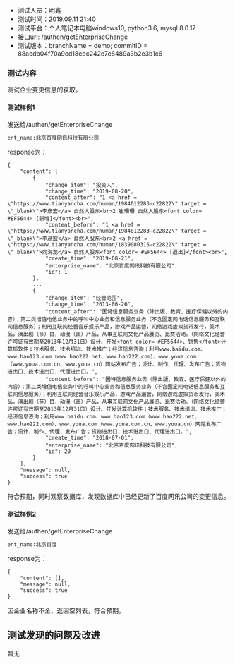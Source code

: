 + 测试人员：明鑫
+ 测试时间：2019.09.11 21:40
+ 测试平台：个人笔记本电脑windows10, python3.6, mysql 8.0.17
+ 接口url: /authen/getEnterpriseChange
+ 测试版本：branchName = demo; commitID = 88acdb04f70a9cd18ebc242e7e8489a3b2e3b1c6
### 测试内容
测试企业变更信息的获取。
#### 测试样例1
发送给/authen/getEnterpriseChange

```python
ent_name:北京百度网讯科技有限公司
```
response为：
```
{
    "content": [
        {
            "change_item": "投资人",
            "change_time": "2019-08-20",
            "content_after": "1 <a href = \"https://www.tianyancha.com/human/1984012283-c22822\" target = \"_blank\">李彦宏</a> 自然人股东<br>2 崔珊珊 自然人股东<font color= #EF5644> [新增]</font><br>",
            "content_before": "1 <a href = \"https://www.tianyancha.com/human/1984012283-c22822\" target = \"_blank\">李彦宏</a> 自然人股东<br>2 <a href = \"https://www.tianyancha.com/human/1839080315-c22822\" target = \"_blank\">向海龙</a> 自然人股东<font color= #EF5644> [退出]</font><br>",
            "create_time": "2019-08-21",
            "enterprise_name": "北京百度网讯科技有限公司",
            "id": 1
        },
        ...
        {
            "change_item": "经营范围",
            "change_time": "2013-06-26",
            "content_after": "因特信息服务业务（除出版、教育、医疗保健以外的内容）；第二类增值电信业务中的呼叫中心业务和信息服务业务（不含固定网电话信息服务和互联网信息服务）；利用互联网经营音乐娱乐产品，游戏产品运营，网络游戏虚拟货币发行，美术品，演出剧（节）目，动漫（画）产品，从事互联网文化产品展览、比赛活动。（网络文化经营许可证有效期至2013年12月31日）设计、开发<font color= #EF5644>、销售</font>计算机软件；技术服务、技术培训、技术推广；经济信息咨询；利用www.baidu.com、www.hao123.com（www.hao222.net、www.hao222.com）、www.youa.com（www.youa.com.cn、www.youa.cn）网站发布广告；设计、制作、代理、发布广告；货物进出口、技术进出口、代理进出口。",
            "content_before": "因特信息服务业务（除出版、教育、医疗保健以外的内容）；第二类增值电信业务中的呼叫中心业务和信息服务业务（不含固定网电话信息服务和互联网信息服务）；利用互联网经营音乐娱乐产品，游戏产品运营，网络游戏虚拟货币发行，美术品，演出剧（节）目，动漫（画）产品，从事互联网文化产品展览、比赛活动。（网络文化经营许可证有效期至2013年12月31日）设计、开发计算机软件；技术服务、技术培训、技术推广；经济信息咨询；利用www.baidu.com、www.hao123.com（www.hao222.net、www.hao222.com）、www.youa.com（www.youa.com.cn、www.youa.cn）网站发布广告；设计、制作、代理、发布广告；货物进出口、技术进出口、代理进出口。",
            "create_time": "2018-07-01",
            "enterprise_name": "北京百度网讯科技有限公司",
            "id": 20
        }
    ],
    "message": null,
    "success": true
}
```
符合预期，同时观察数据库，发现数据库中已经更新了百度网讯公司的变更信息。

#### 测试样例2
发送给/authen/getEnterpriseChange

```python
ent_name:北京百度
```

response为：

```
{
    "content": [],
    "message": null,
    "success": true
}
```

因企业名称不全，返回空列表，符合预期。

## 测试发现的问题及改进
暂无
